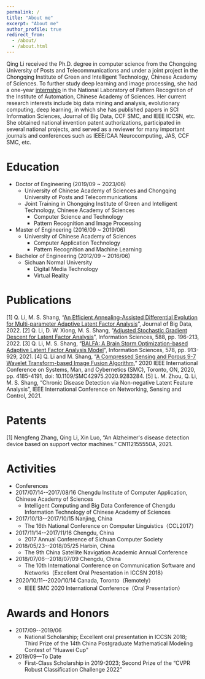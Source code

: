 ```yaml
---
permalink: /
title: "About me"
excerpt: "About me"
author_profile: true
redirect_from: 
  - /about/
  - /about.html
---
```


Qing Li received the Ph.D. degree in computer science from the Chongqing University of Posts and Telecommunications and under a joint project in the Chongqing Institute of Green and Intelligent Technology, Chinese Academy of Sciences. To further study deep learning and image processing, she had a one-year [internship](http://www.nlpr.ia.ac.cn/pal/People/LiQing.html) in the National Laboratory of Pattern Recognition of the Institute of Automation, Chinese Academy of Sciences. Her current research interests include big data mining and analysis, evolutionary computing, deep learning, in which she has published papers in SCI Information Sciences, Journal of Big Data, CCF SMC, and IEEE ICCSN, etc. She obtained national invention patent authorizations, participated in several national projects, and served as a reviewer for many important journals and conferences such as IEEE/CAA Neurocomputing, JAS, CCF SMC, etc.  


Education
======
* Doctor of Engineering (2019/09 ~ 2023/06)
  * University of Chinese Academy of Sciences and Chongqing University of Posts and Telecommunications
  * Joint Training in Chongqing Institute of Green and Intelligent Technology, Chinese Academy of Sciences
    * Computer Science and Technology
    * Pattern Recognition and Image Processing
* Master of Engineering (2016/09 ~ 2019/06)
  * University of Chinese Academy of Sciences
    * Computer Application Technology
    * Pattern Recognition and Machine Learning
* Bachelor of Engineering (2012/09 ~ 2016/06)
  * Sichuan Normal University
    * Digital Media Technology
    * Virtual Reality


Publications
======
[1] Q. Li, M. S. Shang, “[An Efficient Annealing-Assisted Differential Evolution for Multi-parameter Adaptive Latent Factor Analysis](https://link.springer.com/article/10.1186/s40537-022-00638-8)”, Journal of Big Data, 2022.
[2] Q. Li, D. W. Xiong, M. S. Shang, “[Adjusted Stochastic Gradient Descent for Latent Factor Analysis](https://www.sciencedirect.com/science/article/pii/S0020025521012871)”, Information Sciences, 588, pp. 196-213, 2022.
[3] Q. Li, M. S. Shang, “[BALFA: A Brain Storm Optimization-based Adaptive Latent Factor Analysis Model](https://www.sciencedirect.com/science/article/abs/pii/S0020025521008653)”, Information Sciences, 578, pp. 913-929, 2021.
[4] Q. Li and M. Shang, “[A Compressed Sensing and Porous 9-7 Wavelet Transform-based Image Fusion Algorithm](https://ieeexplore.ieee.org/document/9283284/),” 2020 IEEE International Conference on Systems, Man, and Cybernetics (SMC), Toronto, ON, 2020, pp. 4185-4191, doi: 10.1109/SMC42975.2020.9283284.
[5] L. M. Zhou, Q. Li, M. S. Shang, “Chronic Disease Detection via Non-negative Latent Feature Analysis”, IEEE International Conference on Networking, Sensing and Control, 2021.

Patents
======
[1] Nengfeng Zhang, Qing Li, Xin Luo, “An Alzheimer's disease detection device based on support vector machines.” CN112155550A, 2021.

Activities
======
* Conferences
* 2017/07/14--2017/08/16 Chengdu Institute of Computer Application, Chinese Academy of Sciences
  * Intelligent Computing and Big Data Conference of Chengdu Information Technology of Chinese Academy of Sciences
* 2017/10/13--2017/10/15 Nanjing, China
  * The 16th National Conference on Computer Linguistics（CCL2017）
* 2017/11/14--2017/11/16 Chengdu, China
  * 2017 Annual Conference of Sichuan Computer Society
* 2018/05/23--2018/05/25 Harbin, China
  * The 9th China Satellite Navigation Academic Annual Conference
* 2018/07/06--2018/07/09 Chengdu, China
  * The 10th International Conference on Communication Software and Networks（Excellent Oral Presentation in ICCSN 2018）
* 2020/10/11--2020/10/14 Canada, Toronto（Remotely）
  * IEEE SMC 2020 International Conference（Oral Presentation）
      
Awards and Honors
======
* 2017/09--2019/06
  * National Scholarship; Excellent oral presentation in ICCSN 2018; Third Prize of the 14th China Postgraduate Mathematical Modeling Contest of "Huawei Cup"
* 2019/09—To Date
  * First-Class Scholarship in 2019-2023; Second Prize of the “CVPR Robust Classification Challenge 2022”

